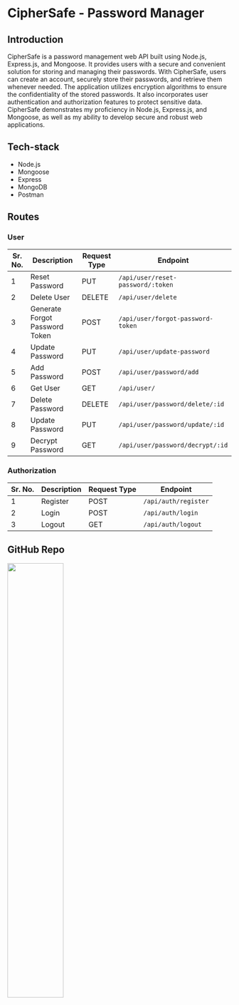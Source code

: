 # CipherSafe - Password Manager

## Introduction
CipherSafe is a password management web API built using Node.js, Express.js, and Mongoose. It provides users with a secure and convenient solution for storing and managing their passwords. With CipherSafe, users can create an account, securely store their passwords, and retrieve them whenever needed. The application utilizes encryption algorithms to ensure the confidentiality of the stored passwords. It also incorporates user authentication and authorization features to protect sensitive data. CipherSafe demonstrates my proficiency in Node.js, Express.js, and Mongoose, as well as my ability to develop secure and robust web applications.

## Tech-stack
* Node.js
* Mongoose
* Express
* MongoDB
* Postman

## Routes

### User
| Sr. No. | Description                   | Request Type | Endpoint                              |
|---------|-------------------------------|--------------|---------------------------------------|
| 1       | Reset Password                | PUT          | `/api/user/reset-password/:token`    |
| 2       | Delete User                   | DELETE       | `/api/user/delete`                    |
| 3       | Generate Forgot Password Token| POST         | `/api/user/forgot-password-token`     |
| 4       | Update Password               | PUT          | `/api/user/update-password`           |
| 5       | Add Password                  | POST         | `/api/user/password/add`              |
| 6       | Get User                      | GET          | `/api/user/`                          |
| 7       | Delete Password               | DELETE       | `/api/user/password/delete/:id`       |
| 8       | Update Password               | PUT          | `/api/user/password/update/:id`       |
| 9       | Decrypt Password              | GET          | `/api/user/password/decrypt/:id`      |


### Authorization
| Sr. No. | Description     | Request Type | Endpoint              |
|---------|-----------------|--------------|-----------------------|
| 1       | Register        | POST         | `/api/auth/register`  |
| 2       | Login           | POST         | `/api/auth/login`     |
| 3       | Logout          | GET          | `/api/auth/logout`    |

## GitHub Repo
<a href="https://github.com/thatbackendguy/cipher-safe"><img src="https://opengraph.githubassets.com/42bc0c1d6fa18b25576ead8f49432f0ca77199d85e517dd6b2366d9d4e4ab955/thatbackendguy/cipher-safe" width="50%"/></a>
